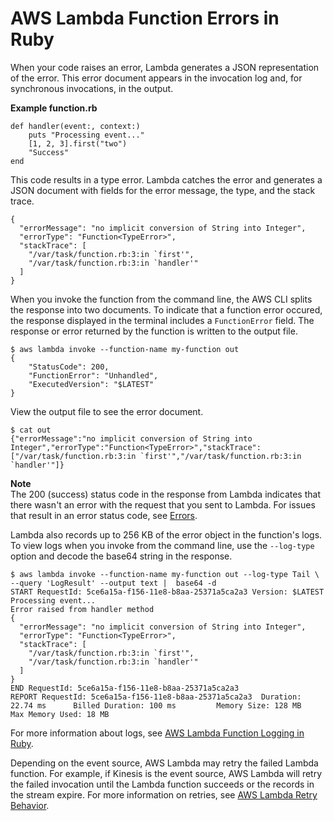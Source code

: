 # AWS Lambda Function Errors in Ruby<a name="ruby-exceptions"></a>

When your code raises an error, Lambda generates a JSON representation of the error\. This error document appears in the invocation log and, for synchronous invocations, in the output\.

**Example function\.rb**  

```
def handler(event:, context:)
    puts "Processing event..."
    [1, 2, 3].first("two")
    "Success"
end
```

This code results in a type error\. Lambda catches the error and generates a JSON document with fields for the error message, the type, and the stack trace\.

```
{
  "errorMessage": "no implicit conversion of String into Integer",
  "errorType": "Function<TypeError>",
  "stackTrace": [
    "/var/task/function.rb:3:in `first'",
    "/var/task/function.rb:3:in `handler'"
  ]
}
```

When you invoke the function from the command line, the AWS CLI splits the response into two documents\. To indicate that a function error occured, the response displayed in the terminal includes a `FunctionError` field\. The response or error returned by the function is written to the output file\.

```
$ aws lambda invoke --function-name my-function out
{
    "StatusCode": 200,
    "FunctionError": "Unhandled",
    "ExecutedVersion": "$LATEST"
}
```

View the output file to see the error document\.

```
$ cat out
{"errorMessage":"no implicit conversion of String into Integer","errorType":"Function<TypeError>","stackTrace":["/var/task/function.rb:3:in `first'","/var/task/function.rb:3:in `handler'"]}
```

**Note**  
The 200 \(success\) status code in the response from Lambda indicates that there wasn't an error with the request that you sent to Lambda\. For issues that result in an error status code, see [Errors](API_Invoke.md#API_Invoke_Errors)\.

Lambda also records up to 256 KB of the error object in the function's logs\. To view logs when you invoke from the command line, use the `--log-type` option and decode the base64 string in the response\.

```
$ aws lambda invoke --function-name my-function out --log-type Tail \
--query 'LogResult' --output text |  base64 -d
START RequestId: 5ce6a15a-f156-11e8-b8aa-25371a5ca2a3 Version: $LATEST
Processing event...
Error raised from handler method
{
  "errorMessage": "no implicit conversion of String into Integer",
  "errorType": "Function<TypeError>",
  "stackTrace": [
    "/var/task/function.rb:3:in `first'",
    "/var/task/function.rb:3:in `handler'"
  ]
}
END RequestId: 5ce6a15a-f156-11e8-b8aa-25371a5ca2a3
REPORT RequestId: 5ce6a15a-f156-11e8-b8aa-25371a5ca2a3  Duration: 22.74 ms      Billed Duration: 100 ms         Memory Size: 128 MB     Max Memory Used: 18 MB
```

For more information about logs, see [AWS Lambda Function Logging in Ruby](ruby-logging.md)\.

Depending on the event source, AWS Lambda may retry the failed Lambda function\. For example, if Kinesis is the event source, AWS Lambda will retry the failed invocation until the Lambda function succeeds or the records in the stream expire\. For more information on retries, see [AWS Lambda Retry Behavior](retries-on-errors.md)\.